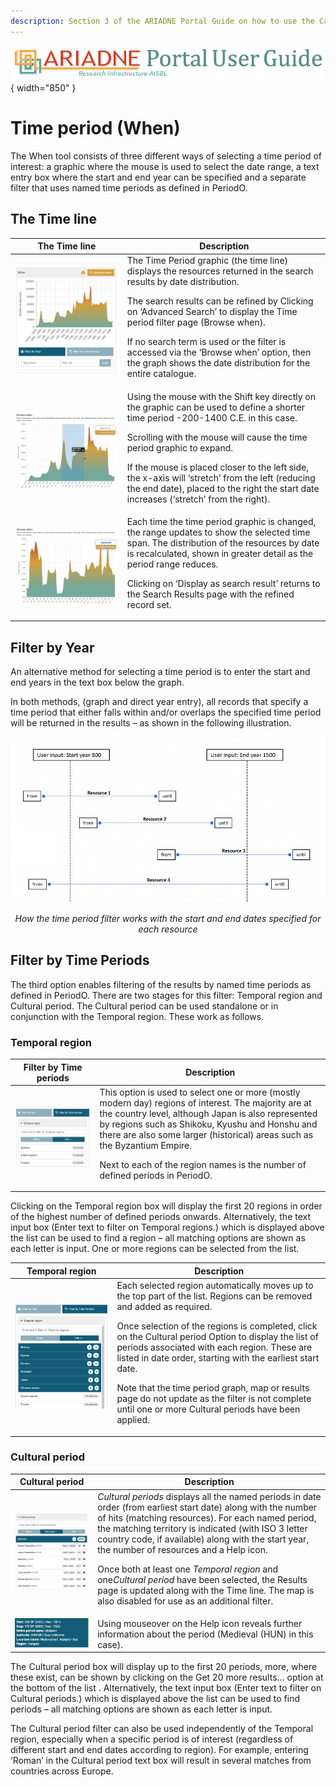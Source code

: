 ```yaml
---
description: Section 3 of the ARIADNE Portal Guide on how to use the Catalogue - the time line and using dates and Periodo defined periods.
---
```

![ARIADNE Catalogue Header iamge](../assets/ARIADNE_Portal_Guide_banner.png){ width="850" }

# Time period (When)

The When tool consists of three different ways of selecting a time period of interest: a graphic where the mouse is used to select the date range, a text entry box where the start and end year can be specified and a separate filter that uses named time periods as defined in PeriodO.

## The Time line

| The Time line | Description |
| ----------- | ----------- |
| ![Time line graphic](../assets/13-Timeline-1.png) | The Time Period graphic (the time line) displays the resources returned in the search results by date distribution.<p><p>The search results can be refined by Clicking on ‘Advanced Search’ to display the Time period filter page (Browse when). <p>If no search term is used or the filter is accessed via the ‘Browse when’ option, then the graph shows the date distribution for the entire catalogue. |
| ![Time line with a selected period](../assets/14-Time-line-2.png) | Using the mouse with the Shift key directly on the graphic can be used to define a shorter time period -200-1400 C.E. in this case.<p><p>Scrolling with the mouse will cause the time period graphic to expand. <p>If the mouse is placed closer to the left side, the x-axis will ‘stretch’ from the left (reducing the end date), placed to the right the start date increases (‘stretch’ from the right).|
| ![Time line expanded over selected period](../assets/15-Timeline-3.png) | Each time the time period graphic is changed, the range updates to show the selected time span. The distribution of the resources by date is recalculated, shown in greater detail as the period range reduces.<p><p>Clicking on ‘Display as search result’ returns to the Search Results page with the refined record set. |

## Filter by Year 

An alternative method for selecting a time period is to enter the start and end years in the text box below the graph. 

In both methods, (graph and direct year entry), all records that specify a time period that either falls within and/or overlaps the specified time period will be returned in the results – as shown in the following illustration.

![Diagram which shows how resource with time periods which overlap the selected period are included in the results](../assets/16-Resource-time-period-diagram.png)

<p align = center><i>How the time period filter works with the start and end dates specified for each resource</i></p>

## Filter by Time Periods

The third option enables filtering of the results by named time periods as defined in PeriodO. There are two stages for this filter: Temporal region and Cultural period. The Cultural period can be used standalone or in conjunction with the Temporal region. These work as follows.

### Temporal region

| Filter by Time periods | Description |
| ----------- | ----------- |
| ![List of temporal region options used to define a time period](../assets/17-Temporal-region-diagram.png) | This option is used to select one or more (mostly modern day) regions of interest. The majority are at the country level, although Japan is also represented by regions such as Shikoku, Kyushu and Honshu and there are also some larger (historical) areas such as the Byzantium Empire.<p><p>Next to each of the region names is the number of defined periods in PeriodO. |

Clicking on the Temporal region box will display the first 20 regions in order of the highest number of defined periods onwards. Alternatively, the text input box (Enter text to filter on Temporal regions.) which is displayed above the list can be used to find a region – all matching options are shown as each letter is input. One or more regions can be selected from the list. 

| Temporal region | Description |
| ----------- | ----------- |
| ![Selected temporaral regions from Japan at the top of the list](../assets/18-Named-time-period.png) | Each selected region automatically moves up to the top part of the list. Regions can be removed and added as required. <p>Once selection of the regions is completed, click on the Cultural period Option to display the list of periods associated with each region. These are listed in date order, starting with the earliest start date. <p>Note that the time period graph, map or results page do not update as the filter is not complete until one or more Cultural periods have been applied. |

### Cultural period

| Cultural period | Description |
| ----------- | ----------- |
|  ![List of Cultural periods shown in date order](../assets/19-Cultural-periods.png) |<i>Cultural periods</i> displays all the named periods in date order (from earliest start date) along with the number of hits (matching resources). For each named period, the matching territory is indicated (with ISO 3 letter country code, if available) along with the start year, the number of resources and a Help icon. <p>Once both at least one <i>Temporal region</i> and one<i>Cultural period</i> have been selected, the Results page is updated along with the Time line. The map is also disabled for use as an additional filter. |
| ![Mouseover text showing information about Medieval (HUN) time period](../assets/20-Period-information.png) | Using mouseover on the Help icon reveals further information about the period (Medieval (HUN) in this case). |

The Cultural period box will display up to the first 20 periods, more, where these exist, can be shown by clicking on the Get 20 more results... option at the bottom of the list . Alternatively, the text input box (Enter text to filter on Cultural periods.) which is displayed above the list can be used to find periods – all matching options are shown as each letter is input.

The Cultural period filter can also be used independently of the Temporal region, especially when a specific period is of interest (regardless of different start and end dates according to region). For example, entering ‘Roman’ in the Cultural period text box will result in several matches from countries across Europe. 


